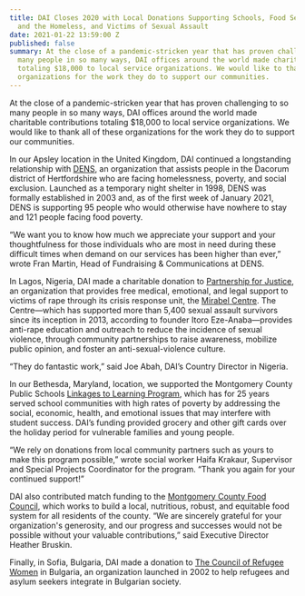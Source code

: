 ```yaml
---
title: DAI Closes 2020 with Local Donations Supporting Schools, Food Security, Refugees
  and the Homeless, and Victims of Sexual Assault
date: 2021-01-22 13:59:00 Z
published: false
summary: At the close of a pandemic-stricken year that has proven challenging to so
  many people in so many ways, DAI offices around the world made charitable contributions
  totaling $18,000 to local service organizations. We would like to thank all of these
  organizations for the work they do to support our communities.
---
```


At the close of a pandemic-stricken year that has proven challenging to so many people in so many ways, DAI offices around the world made charitable contributions totaling $18,000 to local service organizations. We would like to thank all of these organizations for the work they do to support our communities.

In our Apsley location in the United Kingdom, DAI continued a longstanding relationship with [DENS](https://www.dens.org.uk/), an organization that assists people in the Dacorum district of Hertfordshire who are facing homelessness, poverty, and social exclusion. Launched as a temporary night shelter in 1998, DENS was formally established in 2003 and, as of the first week of January 2021, DENS is supporting 95 people who would otherwise have nowhere to stay and 121 people facing food poverty.

“We want you to know how much we appreciate your support and your thoughtfulness for those individuals who are most in need during these difficult times when demand on our services has been higher than ever,” wrote Fran Martin, Head of Fundraising & Communications at DENS.

In Lagos, Nigeria, DAI made a charitable donation to [Partnership for Justice](http://pjnigeria.org/), an organization that provides free medical, emotional, and legal support to victims of rape through its crisis response unit, the [Mirabel Centre](http://pjnigeria.org/mirabel/watch-a-short-documentary-on-mirable-centre.pjn/). The Centre—which has supported more than 5,400 sexual assault survivors since its inception in 2013, according to founder Itoro Eze-Anaba—provides anti-rape education and outreach to reduce the incidence of sexual violence, through community partnerships to raise awareness, mobilize public opinion, and foster an anti-sexual-violence culture. 

“They do fantastic work,” said Joe Abah, DAI’s Country Director in Nigeria.

In our Bethesda, Maryland, location, we supported the Montgomery County Public Schools [Linkages to Learning Program](https://www.montgomeryschoolsmd.org/community-engagement/linkages-to-learning/), which has for 25 years served school communities with high rates of poverty by addressing the social, economic, health, and emotional issues that may interfere with student success. DAI’s funding provided grocery and other gift cards over the holiday period for vulnerable families and young people. 

“We rely on donations from local community partners such as yours to make this program possible,” wrote social worker Haifa Krakaur, Supervisor and Special Projects Coordinator for the program. “Thank you again for your continued support!”

DAI also contributed match funding to the [Montgomery County Food Council](https://mocofoodcouncil.org/), which works to build a local, nutritious, robust, and equitable food system for all residents of the county. “We are sincerely grateful for your organization's generosity, and our progress and successes would not be possible without your valuable contributions,” said Executive Director Heather Bruskin.

Finally, in Sofia, Bulgaria, DAI made a donation to [The Council of Refugee Women](https://crw-bg.org/en/home) in Bulgaria, an organization launched in 2002 to help refugees and asylum seekers integrate in Bulgarian society.